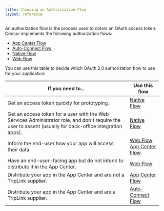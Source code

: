 ```yaml
---
title: Choosing an Authorization Flow 
layout: reference
---
```


An authorization flow is the process used to obtain an OAuth access token. Concur implements the following authorization flows:

* [App Center Flow][3]
* [Auto-Connect Flow][4]
* [Native Flow][1]
* [Web Flow][2]

You can use this table to decide which OAuth 2.0 authorization flow to use for your application:

| If you need to... | Use this flow |
| ----------------- | ------------- |
|  Get an access token quickly for prototyping. | [Native Flow][1] |
|  Get an access token for a user with the Web Services Administrator role, and don't require the user to assent (usually for back-office integration apps). | [Native Flow][1] |
|  Inform the end-user how your app will access their data. | [Web Flow][2]<br>[App Center Flow][3] |
|  Have an end-user-facing app but do not intend to distribute it in the App Center. |  [Web Flow][2] |
|  Distribute your app in the App Center and are not a TripLink supplier. |  [App Center Flow][3] |
|  Distribute your app in the App Center and are a TripLink supplier. |  [Auto-Connect Flow][4] |


[1]: /api-reference/authentication/native-flow.html
[2]: /api-reference/authentication/web-flow.html
[3]: /api-reference/authentication/app-center-flow.html
[4]: /api-reference/authentication/auto-connect-flow.html
